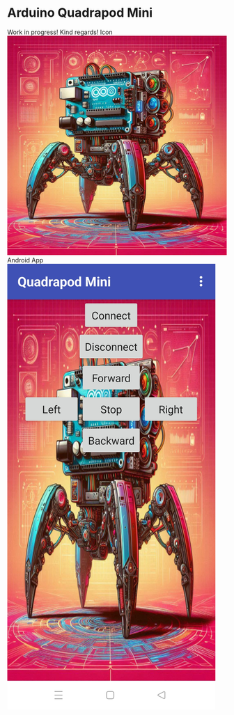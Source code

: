 # Arduino Quadrapod Mini
Work in progress! Kind regards!
Icon
![alt text](https://github.com/comancheace/Quadrapod_Mini/blob/main/icon.jpeg?raw=true)
Android App
![alt text](https://github.com/comancheace/Quadrapod_Mini/blob/main/Android_app.jpg?raw=true)
